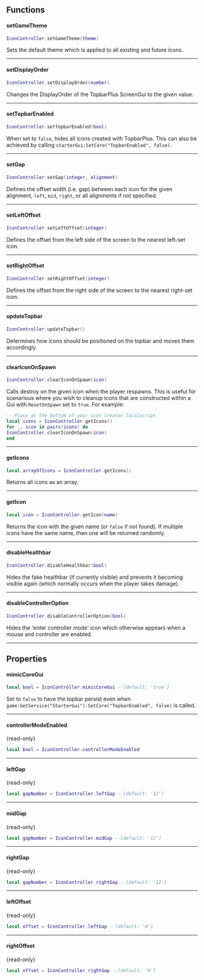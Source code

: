 ## Functions

#### setGameTheme
```lua
IconController.setGameTheme(theme)
```
Sets the default theme which is applied to all existing and future icons.

----
#### setDisplayOrder
```lua
IconController.setDisplayOrder(number)
```
Changes the DisplayOrder of the TopbarPlus ScreenGui to the given value.

----
#### setTopbarEnabled
```lua
IconController.setTopbarEnabled(bool)
```
When set to ``false``, hides all icons created with TopbarPlus. This can also be achieved by calling ``starterGui:SetCore("TopbarEnabled", false)``.

----
#### setGap
```lua
IconController.setGap(integer, alignment)
```
Defines the offset width (i.e. gap) between each icon for the given alignment, ``left``, ``mid``, ``right``, or all alignments if not specified. 

----
#### setLeftOffset
```lua
IconController.setLeftOffset(integer)
```
Defines the offset from the left side of the screen to the nearest left-set icon. 

----
#### setRightOffset
```lua
IconController.setRightOffset(integer)
```
Defines the offset from the right side of the screen to the nearest right-set icon. 

----
#### updateTopbar
```lua
IconController.updateTopbar()
```
Determines how icons should be positioned on the topbar and moves them accordingly.  

----
#### clearIconOnSpawn
```lua
IconController.clearIconOnSpawn(icon)
```
Calls destroy on the given icon when the player respawns. This is useful for scenarious where you wish to cleanup icons that are constructed within a Gui with ``ResetOnSpawn`` set to ``true``. For example:

```lua
-- Place at the bottom of your icon creator localscript
local icons = IconController.getIcons()
for _, icon in pairs(icons) do
IconController.clearIconOnSpawn(icon)
end
```

----
#### getIcons
```lua
local arrayOfIcons = IconController.getIcons()
```
Returns all icons as an array.

----
#### getIcon
```lua
local icon = IconController.getIcon(name)
```
Returns the icon with the given name (or ``false`` if not found). If multiple icons have the same name, then one will be returned randomly.

----
#### disableHealthbar
```lua
IconController.disableHealthbar(bool)
```
Hides the fake healthbar (if currently visible) and prevents it becoming visible again (which normally occurs when the player takes damage).

----
#### disableControllerOption
```lua
IconController.disableControllerOption(bool)
```
Hides the 'enter controller mode' icon which otherwise appears when a mouse and controller are enabled.

----



## Properties
#### mimicCoreGui
```lua
local bool = IconController.mimicCoreGui --[default: 'true']
```
Set to ``false`` to have the topbar persist even when ``game:GetService("StarterGui"):SetCore("TopbarEnabled", false)`` is called.

----
#### controllerModeEnabled
{read-only}
```lua
local bool = IconController.controllerModeEnabled
```

----
#### leftGap
{read-only}
```lua
local gapNumber = IconController.leftGap --[default: '12']
```

----
#### midGap
{read-only}
```lua
local gapNumber = IconController.midGap --[default: '12']
```

----
#### rightGap
{read-only}
```lua
local gapNumber = IconController.rightGap --[default: '12']
```

----
#### leftOffset
{read-only}
```lua
local offset = IconController.leftGap --[default: '0']
```

----
#### rightOffset
{read-only}
```lua
local offset = IconController.rightGap --[default: '0']
```

